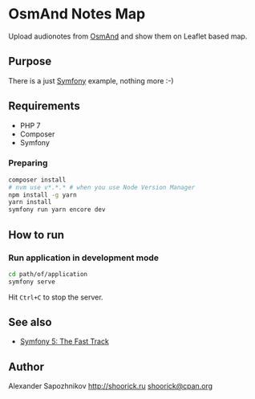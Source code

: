 OsmAnd Notes Map
================

Upload audionotes from [OsmAnd](https://osmand.net) and show them on Leaflet based map.

Purpose
-------

There is a just [Symfony](https://symfony.com/) example, nothing more :-)

Requirements
------------

* PHP 7
* Composer
* Symfony

### Preparing

```bash
composer install
# nvm use v*.*.* # when you use Node Version Manager
npm install -g yarn
yarn install
symfony run yarn encore dev
```

How to run
----------

### Run application in development mode

```bash
cd path/of/application
symfony serve
```

Hit `Ctrl+C` to stop the server.

See also
--------

* [Symfony 5: The Fast Track](https://symfony.com/book)

Author
------

Alexander Sapozhnikov
http://shoorick.ru
<shoorick@cpan.org>
